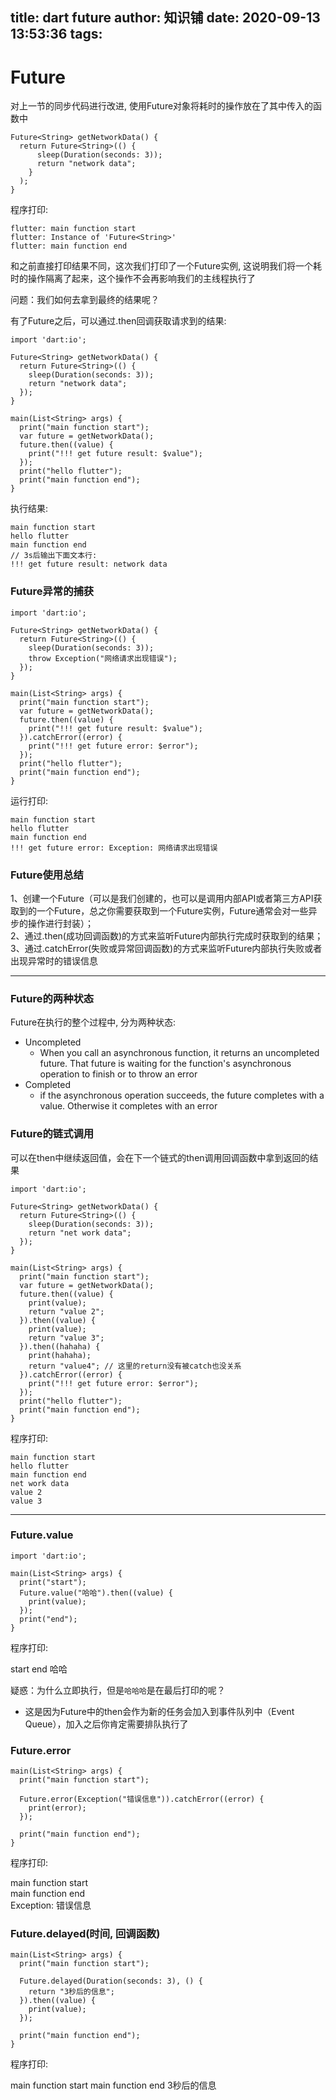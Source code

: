 title: dart future
author: 知识铺
date: 2020-09-13 13:53:36
tags:
---

# Future

对上一节的同步代码进行改进, 使用Future对象将耗时的操作放在了其中传入的函数中

```
Future<String> getNetworkData() {
  return Future<String>(() {
      sleep(Duration(seconds: 3));
      return "network data";
    }
  );
}
```

程序打印: 

```和之前直接打印结果不同，这次我们打印了一个Future实例dart
flutter: main function start
flutter: Instance of 'Future<String>'
flutter: main function end
```

和之前直接打印结果不同，这次我们打印了一个Future实例, 这说明我们将一个耗时的操作隔离了起来，这个操作不会再影响我们的主线程执行了  

问题：我们如何去拿到最终的结果呢？  

有了Future之后，可以通过.then回调获取请求到的结果:  

```
import 'dart:io';

Future<String> getNetworkData() {
  return Future<String>(() {
    sleep(Duration(seconds: 3));
    return "network data";
  });
}

main(List<String> args) {
  print("main function start");
  var future = getNetworkData();
  future.then((value) {
    print("!!! get future result: $value");
  });
  print("hello flutter");
  print("main function end");
}
```

执行结果:  

```
main function start
hello flutter
main function end
// 3s后输出下面文本行:
!!! get future result: network data
```

### Future异常的捕获

```
import 'dart:io';

Future<String> getNetworkData() {
  return Future<String>(() {
    sleep(Duration(seconds: 3));
    throw Exception("网络请求出现错误");
  });
}

main(List<String> args) {
  print("main function start");
  var future = getNetworkData();
  future.then((value) {
    print("!!! get future result: $value");
  }).catchError((error) {
    print("!!! get future error: $error");
  });
  print("hello flutter");
  print("main function end");
}
```

运行打印: 

```
main function start
hello flutter
main function end
!!! get future error: Exception: 网络请求出现错误
```

### Future使用总结

1、创建一个Future（可以是我们创建的，也可以是调用内部API或者第三方API获取到的一个Future，总之你需要获取到一个Future实例，Future通常会对一些异步的操作进行封装）；  
2、通过.then(成功回调函数)的方式来监听Future内部执行完成时获取到的结果；  
3、通过.catchError(失败或异常回调函数)的方式来监听Future内部执行失败或者出现异常时的错误信息

-----------------------------------

### Future的两种状态

Future在执行的整个过程中, 分为两种状态: 
- Uncompleted
  - When you call an asynchronous function, it returns an uncompleted future. That future is waiting for the function's asynchronous operation to finish or to throw an error
- Completed
  - if the asynchronous operation succeeds, the future completes with a value. Otherwise it completes with an error

### Future的链式调用 

可以在then中继续返回值，会在下一个链式的then调用回调函数中拿到返回的结果 

```
import 'dart:io';

Future<String> getNetworkData() {
  return Future<String>(() {
    sleep(Duration(seconds: 3));
    return "net work data";
  });
}

main(List<String> args) {
  print("main function start");
  var future = getNetworkData();
  future.then((value) {
    print(value);
    return "value 2";
  }).then((value) {
    print(value);
    return "value 3";
  }).then((hahaha) {
    print(hahaha);
    return "value4"; // 这里的return没有被catch也没关系
  }).catchError((error) {
    print("!!! get future error: $error");
  });
  print("hello flutter");
  print("main function end");
}
```

程序打印:  

```
main function start
hello flutter
main function end
net work data
value 2
value 3
```

-----------------------------------

### Future.value 

```
import 'dart:io';

main(List<String> args) {
  print("start");
  Future.value("哈哈").then((value) {
    print(value);
  });
  print("end");
}
```

程序打印:  

start
end
哈哈

疑惑：为什么立即执行，但是`哈哈哈`是在最后打印的呢？

- 这是因为Future中的then会作为新的任务会加入到事件队列中（Event Queue），加入之后你肯定需要排队执行了

### Future.error

```
main(List<String> args) {
  print("main function start");

  Future.error(Exception("错误信息")).catchError((error) {
    print(error);
  });

  print("main function end");
}
```

程序打印:  

main function start  
main function end  
Exception: 错误信息

### Future.delayed(时间, 回调函数)

```
main(List<String> args) {
  print("main function start");

  Future.delayed(Duration(seconds: 3), () {
    return "3秒后的信息";
  }).then((value) {
    print(value);
  });

  print("main function end");
}
```
程序打印:  

main function start
main function end
3秒后的信息
















































